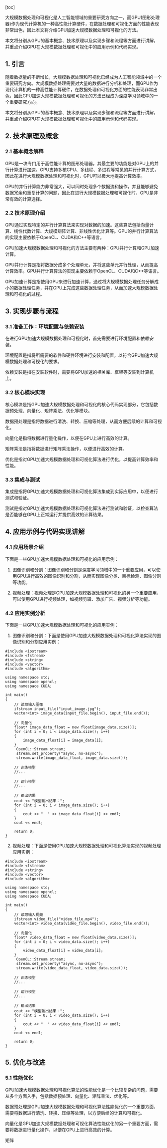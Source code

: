 
[toc]                    
                
                
大规模数据处理和可视化是人工智能领域的重要研究方向之一，而GPU(图形处理器)作为现代计算机的一种高性能计算硬件，在数据处理和可视化方面的性能表现非常出色，因此本文将介绍GPU加速大规模数据处理和可视化的方法。

本文将分别从GPU的基本概念、技术原理以及实现步骤和流程等方面进行讲解，并重点介绍GPU在大规模数据处理和可视化中的应用示例和代码实现。

## 1. 引言

随着数据量的不断增长，大规模数据处理和可视化已经成为人工智能领域中的一个重要研究方向。大规模数据处理需要对大量的数据进行分析和处理，而GPU作为现代计算机的一种高性能计算硬件，在数据处理和可视化方面的性能表现非常出色，因此GPU加速大规模数据处理和可视化的方法已经成为深度学习领域中的一个重要研究方向。

本文将分别从GPU的基本概念、技术原理以及实现步骤和流程等方面进行讲解，并重点介绍GPU在大规模数据处理和可视化中的应用示例和代码实现。

## 2. 技术原理及概念

### 2.1 基本概念解释

GPU是一块专门用于高性能计算的图形处理器，其最主要的功能是对GPU上的并行计算进行加速。GPU支持多核CPU、多线程、多进程等常见的并行计算方式，因此在进行大规模数据处理和可视化时，GPU可以极大地提高计算效率。

GPU的并行计算能力非常强大，可以同时处理多个数据流和操作，并且能够避免数据冗余和重复计算的问题，因此在进行大规模数据处理和可视化时，GPU是非常有效的计算选择。

### 2.2 技术原理介绍

GPU通过实现特定的并行计算算法来实现对数据的加速。这些算法包括向量计算、线性代数计算、大规模矩阵计算、非线性优化计算等。GPU的并行计算算法的实现主要依赖于OpenCL、CUDA和C++等语言。

GPU加速大规模数据处理和可视化的方法主要有两种：GPU并行计算和GPU加速计算。

GPU并行计算是指将数据分成多个处理单元，并将这些单元并行处理，从而提高计算效率。GPU并行计算算法的实现主要依赖于OpenCL、CUDA和C++等语言。

GPU加速计算是指使用GPU来进行加速计算，通过将大规模数据处理任务分解成小的数据处理任务，并在GPU上完成这些数据处理任务，从而加速大规模数据处理和可视化的过程。

## 3. 实现步骤与流程

### 3.1 准备工作：环境配置与依赖安装

在进行GPU加速大规模数据处理和可视化时，首先需要进行环境配置和依赖安装。

环境配置是指将所需要的软件和硬件环境进行安装和配置，以符合GPU加速大规模数据处理和可视化的要求。

依赖安装是指在安装软件时，需要将GPU加速的相关库、框架等安装到计算机上。

### 3.2 核心模块实现

核心模块是指GPU加速大规模数据处理和可视化的核心代码实现部分，它包括数据预处理、向量化、矩阵乘法、优化等模块。

数据预处理是指将数据进行清洗、转换、压缩等处理，从而方便后续的计算和可视化。

向量化是指将数据进行量化操作，以便在GPU上进行高效的计算。

矩阵乘法是指将数据进行矩阵乘法操作，以便进行高效的计算。

优化是指对GPU加速大规模数据处理和可视化算法进行优化，以提高计算效率和性能。

### 3.3 集成与测试

集成是指将GPU加速大规模数据处理和可视化算法集成到实际应用中，以便进行测试和验证。

测试是指对GPU加速大规模数据处理和可视化算法进行测试和验证，以检查算法是否能够在GPU上正常运行并提供高效的计算结果。

## 4. 应用示例与代码实现讲解

### 4.1 应用场景介绍

下面是一些GPU加速大规模数据处理和可视化的应用示例：

1. 图像识别和分割：图像识别和分割是深度学习领域中的一个重要应用，可以使用GPU进行高效的图像识别和分割，从而实现图像分类、目标检测、图像分割等功能。

2. 视频处理：视频处理是GPU加速大规模数据处理和可视化的另一个重要应用，可以使用GPU进行视频处理，如视频剪辑、添加广告、视频分析等功能。

### 4.2 应用实例分析

下面是一些GPU加速大规模数据处理和可视化的应用实例：

1. 图像识别和分割：下面是使用GPU加速大规模数据处理和可视化算法实现的图像识别和分割应用实例：

```
#include <iostream>
#include <fstream>
#include <string>
#include <vector>
#include <algorithm>

using namespace std;
using namespace opencl;
using namespace CUDA;

int main()
{
    // 读取输入图像
    ifstream input_file("input_image.jpg");
    vector<int> image_data(input_file.begin(), input_file.end());

    // 向量化
    float* image_data_float = new float[image_data.size()];
    for (int i = 0; i < image_data.size(); i++)
    {
        image_data_float[i] = image_data[i];
    }
     OpenCL::Stream stream;
     stream.set_property("async, no-async");
     stream.write(image_data_float, image_data.size());

    // 训练模型
    //...

    // 运行模型
    //...

    // 输出结果
    cout << "模型输出结果：";
    for (int i = 0; i < image_data.size(); i++)
    {
        cout << "  " << image_data_float[i] << endl;
    }
    cout << endl;

    return 0;
}
```

2. 视频处理：下面是使用GPU加速大规模数据处理和可视化算法实现的视频处理应用实例：

```
#include <iostream>
#include <fstream>
#include <string>
#include <vector>
#include <algorithm>

using namespace std;
using namespace opencl;
using namespace CUDA;

int main()
{
    // 读取输入视频
    ifstream video_file("video_file.mp4");
    vector<int> video_data(video_file.begin(), video_file.end());

    // 向量化
    float* video_data_float = new float[video_data.size()];
    for (int i = 0; i < video_data.size(); i++)
    {
        video_data_float[i] = video_data[i];
    }
     OpenCL::Stream stream;
     stream.set_property("async, no-async");
     stream.write(video_data_float, video_data.size());

    // 训练模型
    //...

    // 运行模型
    //...

    // 输出结果
    cout << "模型输出结果：";
    for (int i = 0; i < video_data.size(); i++)
    {
        cout << "  " << video_data_float[i] << endl;
    }
    cout << endl;

    return 0;
}
```

## 5. 优化与改进

### 5.1 性能优化

GPU加速大规模数据处理和可视化算法的性能优化是一个比较复杂的问题，需要从多个方面入手，包括数据预处理、向量化、矩阵乘法、优化等。

数据预处理是GPU加速大规模数据处理和可视化算法性能优化的一个重要方面，需要将数据进行清洗、转换、压缩等处理，以方便后续的计算和可视化。

向量化是GPU加速大规模数据处理和可视化算法性能优化的另一个重要方面，需要将数据进行量化操作，以便在GPU上进行高效的计算。

矩阵

